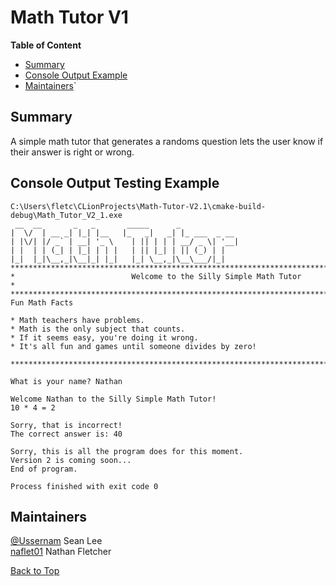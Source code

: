 <!-- 
https://github.com/lifeparticle/Markdown-Cheatsheet
https://youtu.be/eVGEea7adDM?si=cz1Fbqxr9VgioIEh
-->

# Math Tutor V1

<b>Table of Content</b>
- [Summary](#summary)
- [Console Output Example](#console-output-example)
- [Maintainers](#maintainers)`

## Summary
A simple math tutor that generates a randoms question lets the user know if their answer is right or wrong.

## Console Output Testing Example
```
C:\Users\fletc\CLionProjects\Math-Tutor-V2.1\cmake-build-debug\Math_Tutor_V2_1.exe
 __  __       _   _       _____      _
|  \/  | __ _| |_| |__   |_   _|   _| |_ ___  _ __
| |\/| |/ _` | __| '_ \    | || | | | __/ _ \| '__|
| |  | | (_| | |_| | | |   | || |_| | || (_) | |
|_|  |_|\__,_|\__|_| |_|   |_| \__,_|\__\___/|_|
********************************************************************************************************
*                          Welcome to the Silly Simple Math Tutor                                      *
********************************************************************************************************
Fun Math Facts

* Math teachers have problems.
* Math is the only subject that counts.
* If it seems easy, you're doing it wrong.
* It's all fun and games until someone divides by zero!

*******************************************************************************************************

What is your name? Nathan

Welcome Nathan to the Silly Simple Math Tutor!
10 * 4 = 2

Sorry, that is incorrect!
The correct answer is: 40

Sorry, this is all the program does for this moment.
Version 2 is coming soon...
End of program.

Process finished with exit code 0

```

## Maintainers
[@Ussernam](https://github.com/Ussernam) Sean Lee   
[naflet01](https://github.com/naflet01) Nathan Fletcher

[Back to Top](#math-tutor-v1)